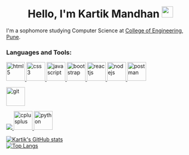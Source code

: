 
<h1 align="center">Hello, I'm Kartik Mandhan <img src="https://raw.githubusercontent.com/MartinHeinz/MartinHeinz/master/wave.gif" width="30px"></h1>

I'm a sophomore studying Computer Science at <a href="https://www.coep.org.in/"> College of Engineering, Pune</a>. 
</h3>


### Languages and Tools:
<p>

<a href="https://www.w3.org/html/" target="_blank"> <img src="https://img.icons8.com/color/64/000000/html-5.png" alt="html5" width="50" height="50"/> </a><a href="https://www.w3schools.com/css/" target="_blank"> <img src="https://img.icons8.com/ios-filled/50/4a90e2/css3.png" alt="css3" width="50" height="50"/> </a>
<a href="https://www.w3schools.com/js/" target="_blank"> <img src="https://img.icons8.com/color/48/000000/javascript.png" alt="javascript" width="50" height="50"/> </a>
<a href="https://getbootstrap.com" target="_blank"> <img src="https://img.icons8.com/color/48/4a90e2/bootstrap.png" alt="bootstrap" width="50" height="50"/> </a>
<a href="https://reactjs.org/" target="_blank"> <img src="https://img.icons8.com/color/48/000000/react-native.png" alt="reactjs" width="50" height="50"/> </a>
<a href="https://nodejs.org/" target="_blank"> <img src="https://img.icons8.com/windows/32/000000/node-js.png" alt="nodejs" width="50" height="50"/> </a>
<a href="https://postman.com" target="_blank"> <img src="https://www.vectorlogo.zone/logos/getpostman/getpostman-icon.svg" alt="postman" width="50" height="50"/> </a>

<a href="https://git-scm.com/" target="_blank"> <img src="https://www.vectorlogo.zone/logos/git-scm/git-scm-icon.svg" alt="git" width="50" height="50"/> </a>

<a href="https://www.cprogramming.com/" target="_blank"> <img src="https://img.icons8.com/color/48/000000/c-programming.png"/> </a> <a href="https://www.w3schools.com/cpp/" target="_blank"> <img src="https://img.icons8.com/ios-filled/50/4a90e2/c-plus-plus-logo.png" alt="cplusplus" width="50" height="50"/> </a><a href="https://www.python.org" target="_blank"> <img src="https://img.icons8.com/color/48/000000/python.png" alt="python" width="50" height="50"/> </a>
<br />

[![Kartik's GitHub stats](https://github-readme-stats.vercel.app/api?username=kartikmandhan&show_icons=true&theme=tokyonight)](https://github.com/anuraghazra/github-readme-stats)
<br />
[![Top Langs](https://github-readme-stats.vercel.app/api/top-langs/?username=kartikmandhan&layout=compact&show_icons=true&theme=tokyonight)](https://github.com/anuraghazra/github-readme-stats)
 </p>
<!--
**kartikmandhan/kartikmandhan** is a ✨ _special_ ✨ repository because its `README.md` (this file) appears on your GitHub profile.

Here are some ideas to get you started:

- 🔭 I’m currently working on ...
- 🌱 I’m currently learning ...
- 👯 I’m looking to collaborate on ...
- 🤔 I’m looking for help with ...
- 💬 Ask me about ...
- 📫 How to reach me: ...
- 😄 Pronouns: ...
- ⚡ Fun fact: ...
-->
